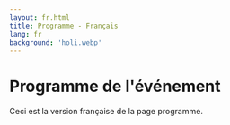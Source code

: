 ```yaml
---
layout: fr.html
title: Programme - Français
lang: fr
background: 'holi.webp'
---
```

# Programme de l'événement
Ceci est la version française de la page programme.

